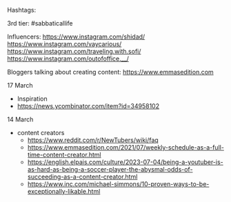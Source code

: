 Hashtags:

3rd tier:
#sabbaticallife

Influencers:
https://www.instagram.com/shidad/
https://www.instagram.com/vaycarious/
https://www.instagram.com/traveling.with.sofi/  
https://www.instagram.com/outofoffice.__/

Bloggers talking about creating content:
https://www.emmasedition.com

17 March
- Inspiration
- https://news.ycombinator.com/item?id=34958102

14 March
- content creators
  - https://www.reddit.com/r/NewTubers/wiki/faq
  - https://www.emmasedition.com/2021/07/weekly-schedule-as-a-full-time-content-creator.html
  - https://english.elpais.com/culture/2023-07-04/being-a-youtuber-is-as-hard-as-being-a-soccer-player-the-abysmal-odds-of-succeeding-as-a-content-creator.html
  - https://www.inc.com/michael-simmons/10-proven-ways-to-be-exceptionally-likable.html